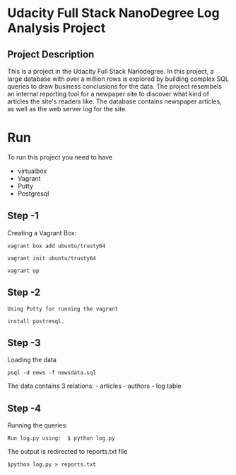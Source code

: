 # Udacity Full Stack NanoDegree Log Analysis Project
## Project Description
This is a project in the Udacity Full Stack Nanodegree. In this project, a large database with over a million rows is explored by building complex SQL queries to draw business conclusions for the data. The project resembels an internal reporting tool for a newpaper site to discover what kind of articles the site's readers like. The database contains newspaper articles, as well as the web server log for the site.

# Run
To run this project you need to have 
- virtualbox
- Vagrant
- Putty
- Postgresql

## Step -1
Creating a Vagrant Box:
    
    vagrant box add ubuntu/trusty64
   
    vagrant init ubuntu/trusty64
   
    vagrant up

## Step -2

    Using Putty for running the vagrant

    install postresql.
    
## Step -3
Loading the data
    
    psql -d news -f newsdata.sql
    
The data contains 3 relations:
    - articles
    - authors
    - log table

## Step -4
Running the queries:

    Run log.py using:  $ python log.py 
 
The output is redirected to reports.txt file

    $python log.py > reports.txt
    
    
